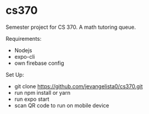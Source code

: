 # cs370
Semester project for CS 370.
A math tutoring queue.

Requirements:
 - Nodejs
 - expo-cli
 - own firebase config 

Set Up:
 - git clone https://github.com/jevangelista0/cs370.git
 - run npm install or yarn
 - run expo start
 - scan QR code to run on mobile device

